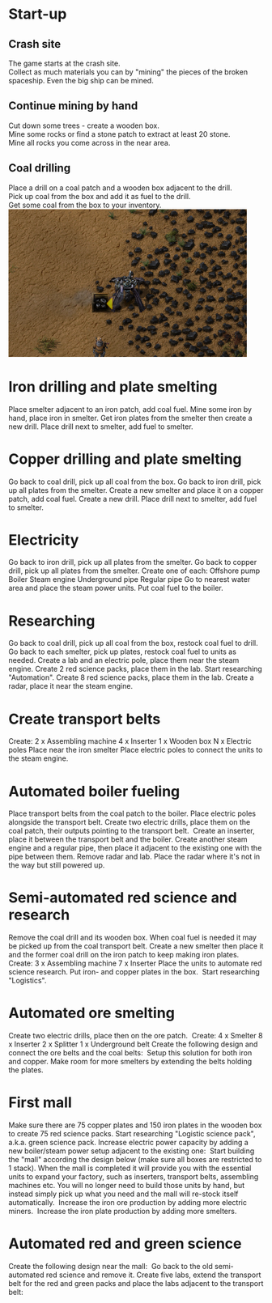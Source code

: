 # Start-up

## Crash site

The game starts at the crash site.  
Collect as much materials you can by "mining" the pieces of the broken spaceship. Even the big ship can be mined.

## Continue mining by hand

Cut down some trees - create a wooden box.  
Mine some rocks or find a stone patch to extract at least 20 stone.  
Mine all rocks you come across in the near area.

## Coal drilling

Place a drill on a coal patch and a wooden box adjacent to the drill.  
Pick up coal from the box and add it as fuel to the drill.  
Get some coal from the box to your inventory.  
![coal-drill](images/coal-drill.png)

# Iron drilling and plate smelting

Place smelter adjacent to an iron patch, add coal fuel. Mine some iron by hand, place iron in smelter.
Get iron plates from the smelter then create a new drill.
Place drill next to smelter, add fuel to smelter.
<img>

# Copper drilling and plate smelting

Go back to coal drill, pick up all coal from the box.
Go back to iron drill, pick up all plates from the smelter.
Create a new smelter and place it on a copper patch, add coal fuel.
Create a new drill. Place drill next to smelter, add fuel to smelter.

# Electricity

Go back to iron drill, pick up all plates from the smelter.
Go back to copper drill, pick up all plates from the smelter.
Create one of each:
  Offshore pump
  Boiler
  Steam engine
  Underground pipe
  Regular pipe
Go to nearest water area and place the steam power units.
Put coal fuel to the boiler.
<img>

# Researching

Go back to coal drill, pick up all coal from the box, restock coal fuel to drill.
Go back to each smelter, pick up plates, restock coal fuel to units as needed.
Create a lab and an electric pole, place them near the steam engine.
Create 2 red science packs, place them in the lab.
Start researching "Automation".
Create 8 red science packs, place them in the lab.
Create a radar, place it near the steam engine.
<img>

# Create transport belts

Create:
  2 x Assembling machine
  4 x Inserter
  1 x Wooden box
  N x Electric poles
Place near the iron smelter
Place electric poles to connect the units to the steam engine.
<img>

# Automated boiler fueling

Place transport belts from the coal patch to the boiler.
Place electric poles alongside the transport belt.
Create two electric drills, place them on the coal patch, their outputs pointing to the transport belt.
<img>
Create an inserter, place it between the transport belt and the boiler.
Create another steam engine and a regular pipe, then place it adjacent to the existing one with the pipe between them.
Remove radar and lab. Place the radar where it's not in the way but still powered up.
<img>

# Semi-automated red science and research

Remove the coal drill and its wooden box. When coal fuel is needed it may be picked up from the coal transport belt.
Create a new smelter then place it and the former coal drill on the iron patch to keep making iron plates.
Create:
  3 x Assembling machine
  7 x Inserter
Place the units to automate red science research. Put iron- and copper plates in the box.
<img>
Start researching "Logistics".

# Automated ore smelting

Create two electric drills, place then on the ore patch.
<img>
Create:
  4 x Smelter
  8 x Inserter
  2 x Splitter
  1 x Underground belt
Create the following design and connect the ore belts and the coal belts:
<img>
Setup this solution for both iron and copper.
Make room for more smelters by extending the belts holding the plates.

# First mall

Make sure there are 75 copper plates and 150 iron plates in the wooden box to create 75 red science packs.
Start researching "Logistic science pack", a.k.a. green science pack. 
Increase electric power capacity by adding a new boiler/steam power setup adjacent to the existing one:
<img>
Start building the "mall" according the design below (make sure all boxes are restricted to 1 stack).
When the mall is completed it will provide you with the essential units to expand your factory, such as inserters, transport belts, assembling machines etc.
You will no longer need to build those units by hand, but instead simply pick up what you need and the mall will re-stock itself automatically.
<img>
Increase the iron ore production by adding more electric miners.
<img>
Increase the iron plate production by adding more smelters.
<img>

# Automated red and green science

Create the following design near the mall:
<img>
Go back to the old semi-automated red science and remove it.
Create five labs, extend the transport belt for the red and green packs and place the labs adjacent to the transport belt:
<img>
